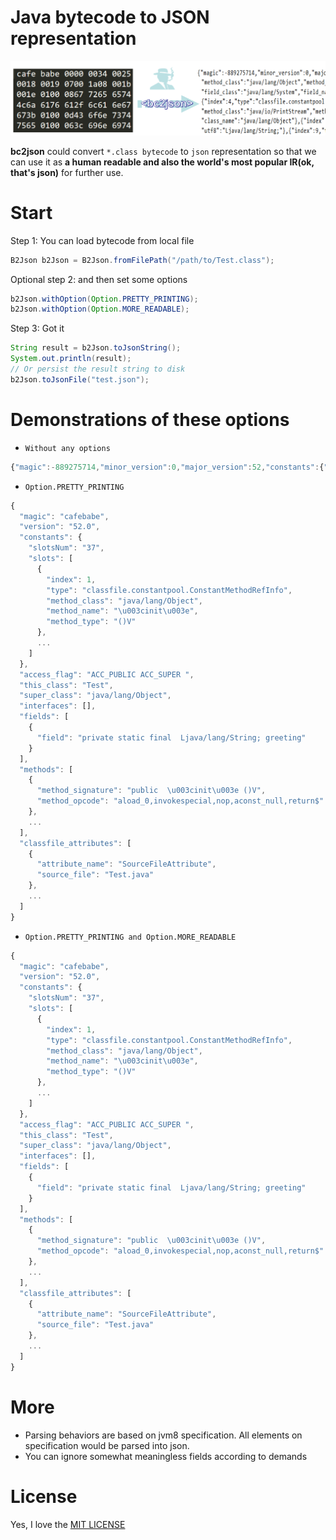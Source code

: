 # Java bytecode to JSON representation

![](static/logo.png)

**bc2json** could convert `*.class bytecode` to `json` representation so that we can use it as **a human readable and also the world's most popular IR(ok, that's json)** for further use.

# Start
Step 1: You can load bytecode from local file
```java
B2Json b2Json = B2Json.fromFilePath("/path/to/Test.class");
```
Optional step 2: and then set some options
```java
b2Json.withOption(Option.PRETTY_PRINTING);
b2Json.withOption(Option.MORE_READABLE);
```
Step 3: Got it
```java
String result = b2Json.toJsonString();
System.out.println(result);
// Or persist the result string to disk
b2Json.toJsonFile("test.json");
```
# Demonstrations of these options
+ `Without any options` 
```javascript
{"magic":-889275714,"minor_version":0,"major_version":52,"constants":{"slotsNum":"37","slots":[{"index":1,"type":"classfile.constantpool.ConstantMethodRefInfo","method_class":"java/lang/Object","method_name":"\u003cinit\u003e","method_type":"()V"},...]},"access_flag":33,"this_class":"Test","super_class":"java/lang/Object","interfaces":[],"fields":[{"field_name":"greeting","field_type":"Ljava/lang/String;","access_flag":"26"}],"methods":[{"method_name":"\u003cinit\u003e","method_type":"()V","method_flag":"1","method_opcode":"42,183,0,1,177"},...],"classfile_attributes":[{"attribute_name":"SourceFileAttribute","source_file":"Test.java"},...]}
```
+ `Option.PRETTY_PRINTING`
```javascript
{
  "magic": "cafebabe",
  "version": "52.0",
  "constants": {
    "slotsNum": "37",
    "slots": [
      {
        "index": 1,
        "type": "classfile.constantpool.ConstantMethodRefInfo",
        "method_class": "java/lang/Object",
        "method_name": "\u003cinit\u003e",
        "method_type": "()V"
      },
      ...
    ]
  },
  "access_flag": "ACC_PUBLIC ACC_SUPER ",
  "this_class": "Test",
  "super_class": "java/lang/Object",
  "interfaces": [],
  "fields": [
    {
      "field": "private static final  Ljava/lang/String; greeting"
    }
  ],
  "methods": [
    {
      "method_signature": "public  \u003cinit\u003e ()V",
      "method_opcode": "aload_0,invokespecial,nop,aconst_null,return$"
    },
    ...
  ],
  "classfile_attributes": [
    {
      "attribute_name": "SourceFileAttribute",
      "source_file": "Test.java"
    },
    ...
  ]
}
```

+ `Option.PRETTY_PRINTING and Option.MORE_READABLE`
```javascript
{
  "magic": "cafebabe",
  "version": "52.0",
  "constants": {
    "slotsNum": "37",
    "slots": [
      {
        "index": 1,
        "type": "classfile.constantpool.ConstantMethodRefInfo",
        "method_class": "java/lang/Object",
        "method_name": "\u003cinit\u003e",
        "method_type": "()V"
      },
      ...
    ]
  },
  "access_flag": "ACC_PUBLIC ACC_SUPER ",
  "this_class": "Test",
  "super_class": "java/lang/Object",
  "interfaces": [],
  "fields": [
    {
      "field": "private static final  Ljava/lang/String; greeting"
    }
  ],
  "methods": [
    {
      "method_signature": "public  \u003cinit\u003e ()V",
      "method_opcode": "aload_0,invokespecial,nop,aconst_null,return$"
    },
    ...
  ],
  "classfile_attributes": [
    {
      "attribute_name": "SourceFileAttribute",
      "source_file": "Test.java"
    },
    ...
  ]
}

```

# More
+ Parsing behaviors are based on jvm8 specification. All elements on specification would be parsed into json.
+ You can ignore somewhat meaningless fields according to demands

# License
Yes, I love the [MIT LICENSE](LICENSE)